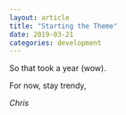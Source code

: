 ```yaml
---
layout: article
title: "Starting the Theme"
date: 2019-03-21
categories: development
---
```


So that took a year (wow).

For now, stay trendy,

_Chris_
